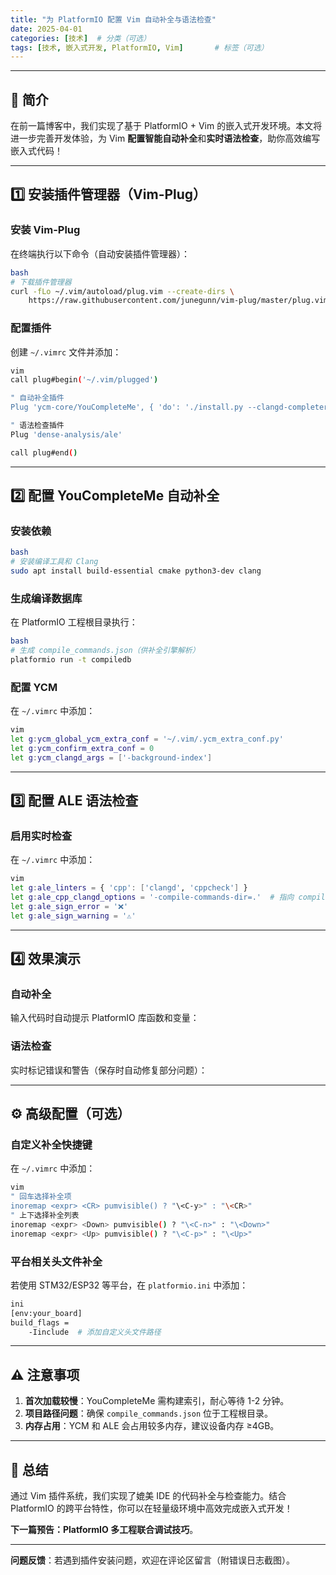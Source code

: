 ```yaml
---
title: "为 PlatformIO 配置 Vim 自动补全与语法检查"
date: 2025-04-01
categories: [技术]  # 分类（可选）
tags: [技术, 嵌入式开发, PlatformIO, Vim]       # 标签（可选）
---
```



------

## 📌 简介

在前一篇博客中，我们实现了基于 PlatformIO + Vim 的嵌入式开发环境。本文将进一步完善开发体验，为 Vim **配置智能自动补全**和**实时语法检查**，助你高效编写嵌入式代码！

------

## 1️⃣ 安装插件管理器（Vim-Plug）

### 安装 Vim-Plug

在终端执行以下命令（自动安装插件管理器）：

```bash
bash
# 下载插件管理器
curl -fLo ~/.vim/autoload/plug.vim --create-dirs \
    https://raw.githubusercontent.com/junegunn/vim-plug/master/plug.vim
```

### 配置插件

创建 `~/.vimrc` 文件并添加：

```bash
vim
call plug#begin('~/.vim/plugged')

" 自动补全插件
Plug 'ycm-core/YouCompleteMe', { 'do': './install.py --clangd-completer' }

" 语法检查插件
Plug 'dense-analysis/ale'

call plug#end()
```

------

## 2️⃣ 配置 YouCompleteMe 自动补全

### 安装依赖

```bash
bash
# 安装编译工具和 Clang
sudo apt install build-essential cmake python3-dev clang
```

### 生成编译数据库

在 PlatformIO 工程根目录执行：

```bash
bash
# 生成 compile_commands.json（供补全引擎解析）
platformio run -t compiledb
```

### 配置 YCM

在 `~/.vimrc` 中添加：

```bash
vim
let g:ycm_global_ycm_extra_conf = '~/.vim/.ycm_extra_conf.py'
let g:ycm_confirm_extra_conf = 0
let g:ycm_clangd_args = ['-background-index']
```

------

## 3️⃣ 配置 ALE 语法检查

### 启用实时检查

在 `~/.vimrc` 中添加：

```bash
vim
let g:ale_linters = { 'cpp': ['clangd', 'cppcheck'] }
let g:ale_cpp_clangd_options = '-compile-commands-dir=.'  # 指向 compile_commands.json
let g:ale_sign_error = '❌'
let g:ale_sign_warning = '⚠️'
```

------

## 4️⃣ 效果演示

### 自动补全

输入代码时自动提示 PlatformIO 库函数和变量：

### 语法检查

实时标记错误和警告（保存时自动修复部分问题）：

------

## ⚙️ 高级配置（可选）

### 自定义补全快捷键

在 `~/.vimrc` 中添加：

```bash
vim
" 回车选择补全项
inoremap <expr> <CR> pumvisible() ? "\<C-y>" : "\<CR>"
" 上下选择补全列表
inoremap <expr> <Down> pumvisible() ? "\<C-n>" : "\<Down>"
inoremap <expr> <Up> pumvisible() ? "\<C-p>" : "\<Up>"
```

### 平台相关头文件补全

若使用 STM32/ESP32 等平台，在 `platformio.ini` 中添加：

```bash
ini
[env:your_board]
build_flags = 
    -Iinclude  # 添加自定义头文件路径
```

------

## ⚠️ 注意事项

1. **首次加载较慢**：YouCompleteMe 需构建索引，耐心等待 1-2 分钟。
2. **项目路径问题**：确保 `compile_commands.json` 位于工程根目录。
3. **内存占用**：YCM 和 ALE 会占用较多内存，建议设备内存 ≥4GB。

------

## 🌟 总结

通过 Vim 插件系统，我们实现了媲美 IDE 的代码补全与检查能力。结合 PlatformIO 的跨平台特性，你可以在轻量级环境中高效完成嵌入式开发！

**下一篇预告：PlatformIO 多工程联合调试技巧**。

------

**问题反馈**：若遇到插件安装问题，欢迎在评论区留言（附错误日志截图）。
